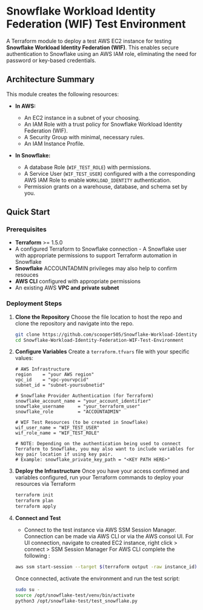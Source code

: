 # Snowflake Workload Identity Federation (WIF) Test Environment

A Terraform module to deploy a test AWS EC2 instance for testing **Snowflake Workload Identity Federation (WIF)**. This enables secure authentication to Snowflake using an AWS IAM role, eliminating the need for password or key-based credentials.

## Architecture Summary

This module creates the following resources:

-   **In AWS:**
    -   An EC2 instance in a subnet of your choosing.
    -   An IAM Role with a trust policy for Snowflake Workload Identity Federation (WIF).
    -   A Security Group with minimal, necessary rules.
    -   An IAM Instance Profile.

-   **In Snowflake:**
    -   A database Role (`WIF_TEST_ROLE`) with permissions.
    -   A Service User (`WIF_TEST_USER`) configured with a the corresponding AWS IAM Role to enable `WORKLOAD_IDENTITY` authentication.
    -   Permission grants on a warehouse, database, and schema set by you.

##  Quick Start

### Prerequisites
- **Terraform** >= 1.5.0
- A configured Terraform to Snowflake connection - A Snowflake user with appropriate permissions to support Terraform automation in Snowflake 
- **Snowflake** ACCOUNTADMIN privileges may also help to confirm resouces
- **AWS CLI** configured with appropriate permissions
- An existing AWS **VPC and private subnet**

### Deployment Steps

1.  **Clone the Repository**
Choose the file location to host the repo and clone the repository and navigate into the repo.
    ```bash
    git clone https://github.com/scooper505/Snowflake-Workload-Identity-Federation-WIF-Test-Environment
    cd Snowflake-Workload-Identity-Federation-WIF-Test-Environment
    ```

2.  **Configure Variables**
    Create a `terraform.tfvars` file with your specific values:
    ```hcl
    # AWS Infrastructure
    region    = "your AWS region"
    vpc_id    = "vpc-yourvpcid"
    subnet_id = "subnet-yoursubnetid"

    # Snowflake Provider Authentication (for Terraform)
    snowflake_account_name = "your_account_identifier"
    snowflake_username     = "your_terraform_user"
    snowflake_role         = "ACCOUNTADMIN"

    # WIF Test Resources (to be created in Snowflake)
    wif_user_name = "WIF_TEST_USER"
    wif_role_name = "WIF_TEST_ROLE"

    # NOTE: Depending on the authentication being used to connect Terraform to Snowflake, you may also want to include variables for key pair location if using key pair.
    # Example: snowflake_private_key_path = "<KEY PATH HERE>"

    ```

3.  **Deploy the Infrastructure**
    Once you have your access confirmed and variables configured, run your Terraform commands to deploy your resources via Terraform
    
    ```bash
    terraform init
    terraform plan
    terraform apply
    ```

4.  **Connect and Test**
    - Connect to the test instance via AWS SSM Session Manager. Connection can be made via AWS CLI or via the AWS consol UI. For UI connection, navigate to created EC2 instance, right click > connect > SSM Session Manager
    For AWS CLI complete the following :
    ```bash
    aws ssm start-session --target $(terraform output -raw instance_id)
    ```
    
    Once connected, activate the environment and run the test script:
    ```bash
    sudo su -
    source /opt/snowflake-test/venv/bin/activate
    python3 /opt/snowflake-test/test_snowflake.py
    ```
